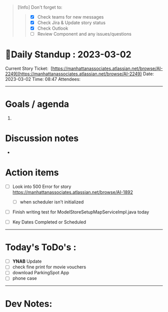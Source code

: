 
> [!info] Don't forget to:
> > 
> > - [x] Check teams for new messages
> > - [x] Check Jira & Update story status
> > - [x] Check Outlook
> > - [ ] Review Component and any issues/questions
> > 

# 🌱Daily Standup : 2023-03-02
Current Story Ticket:  [https://manhattanassociates.atlassian.net/browse/AI-2249](https://manhattanassociates.atlassian.net/browse/AI-2249)
Date: 2023-03-02
Time: 08:47
Attendees:

---


# Goals / agenda
1. 

# Discussion notes
- 

# Action items
- [ ] Look into 500 Error for story https://manhattanassociates.atlassian.net/browse/AI-1892
	- [ ] when scheduler isn't initialized
- [ ] Finish writing test for ModelStoreSetupMapServiceImpl.java today
- [ ] Key Dates Completed or Scheduled


--- 

# Today's ToDo's :

- [ ] **YNAB** Update 
- [ ] check fine print for movie vouchers
- [ ] download ParkingSpot App
- [ ] phone case

---
# Dev Notes:
